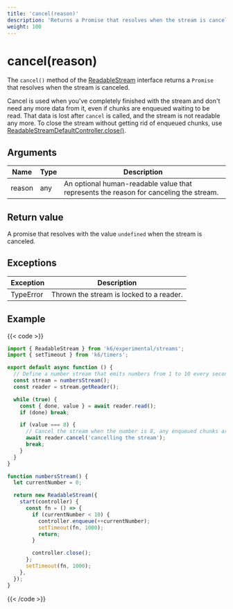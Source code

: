 ```yaml
---
title: 'cancel(reason)'
description: 'Returns a Promise that resolves when the stream is canceled.'
weight: 100
---
```


# cancel(reason)

The `cancel()` method of the [ReadableStream](https://grafana.com/docs/k6/<K6_VERSION>/javascript-api/k6-experimental/streams/readablestream) interface returns a `Promise` that resolves when the stream is canceled.

Cancel is used when you've completely finished with the stream and don't need any more data from it, even if chunks are enqueued waiting to be read. That data is lost after `cancel` is called, and the stream is not readable any more. To close the stream without getting rid of enqueued chunks, use [ReadableStreamDefaultController.close()](https://grafana.com/docs/k6/<K6_VERSION>/javascript-api/k6-experimental/streams/readablestreamdefaultcontroller/close).

## Arguments

| Name   | Type | Description                                                                           |
| ------ | ---- | ------------------------------------------------------------------------------------- |
| reason | any  | An optional human-readable value that represents the reason for canceling the stream. |

## Return value

A promise that resolves with the value `undefined` when the stream is canceled.

## Exceptions

| Exception | Description                              |
| --------- | ---------------------------------------- |
| TypeError | Thrown the stream is locked to a reader. |

## Example

{{< code >}}

```javascript
import { ReadableStream } from 'k6/experimental/streams';
import { setTimeout } from 'k6/timers';

export default async function () {
  // Define a number stream that emits numbers from 1 to 10 every second
  const stream = numbersStream();
  const reader = stream.getReader();

  while (true) {
    const { done, value } = await reader.read();
    if (done) break;

    if (value === 8) {
      // Cancel the stream when the number is 8, any enqueued chunks are lost
      await reader.cancel('cancelling the stream');
      break;
    }
  }
}

function numbersStream() {
  let currentNumber = 0;

  return new ReadableStream({
    start(controller) {
      const fn = () => {
        if (currentNumber < 10) {
          controller.enqueue(++currentNumber);
          setTimeout(fn, 1000);
          return;
        }

        controller.close();
      };
      setTimeout(fn, 1000);
    },
  });
}
```

{{< /code >}}
